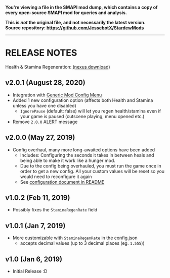 **You're viewing a file in the SMAPI mod dump, which contains a copy of every open-source SMAPI mod
for queries and analysis.**

**This is _not_ the original file, and not necessarily the latest version.**  
**Source repository: https://github.com/JessebotX/StardewMods**

----

# RELEASE NOTES
Health & Stamina Regeneration: [(nexus download)](https://www.nexusmods.com/stardewvalley/mods/3207)

## v2.0.1 (August 28, 2020)
- Integration with [Generic Mod Config Menu](https://www.nexusmods.com/stardewvalley/mods/5098)
- Added 1 new configuration option (affects both Health and Stamina unless you have one disabled)
  - `IgnorePause` (default: false) will let you regen health/stamina even if your game is paused (cutscene playing, menu opened etc.)
- Remove `2.0.0` ALERT message

## v2.0.0 (May 27, 2019)
- Config overhaul, many more long-awaited options have been added
  - Includes: Configuring the seconds it takes in between heals and being able to make it work like a hunger mod.
  - Due to the config being overhauled, you must run the game once in order to get a new config. All your custom values will be reset so you would need to reconfigure it again
  - See [configuration document in README](README.md#configure)

## v1.0.2 (Feb 11, 2019)
- Possibly fixes the ```StaminaRegenRate``` field

## v1.0.1 (Jan 7, 2019)
- More customizable with ```StaminaRegenRate``` in the config.json
  - accepts decimal values (up to 3 decimal places (eg. ```1.555```))

## v1.0 (Jan 6, 2019)
- Initial Release :D
